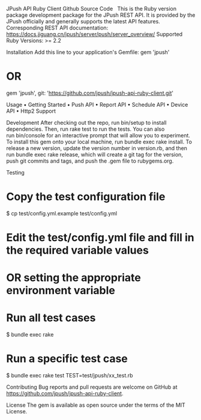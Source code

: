 JPush API Ruby Client
Github Source Code
 
This is the Ruby version package development package for the JPush REST API. It is provided by the JPush officially and generally supports the latest API features.
Corresponding REST API documentation: https://docs.jiguang.cn/jpush/server/push/server_overview/
Supported Ruby Versions: >= 2.2

Installation
Add this line to your application's Gemfile:
gem 'jpush'
# OR
gem 'jpush', git: 'https://github.com/jpush/jpush-api-ruby-client.git'

Usage
    • Getting Started
    • Push API
    • Report API
    • Schedule API
    • Device API
    • Http2 Support

Development
After checking out the repo, run bin/setup to install dependencies. Then, run rake test to run the tests. You can also run bin/console for an interactive prompt that will allow you to experiment.
To install this gem onto your local machine, run bundle exec rake install. To release a new version, update the version number in version.rb, and then run bundle exec rake release, which will create a git tag for the version, push git commits and tags, and push the .gem file to rubygems.org.

Testing
# Copy the test configuration file
$ cp test/config.yml.example test/config.yml

# Edit the test/config.yml file and fill in the required variable values
# OR setting the appropriate environment variable

# Run all test cases
$ bundle exec rake

# Run a specific test case
$ bundle exec rake test TEST=test/jpush/xx_test.rb

Contributing
Bug reports and pull requests are welcome on GitHub at https://github.com/jpush/jpush-api-ruby-client.

License
The gem is available as open source under the terms of the MIT License.